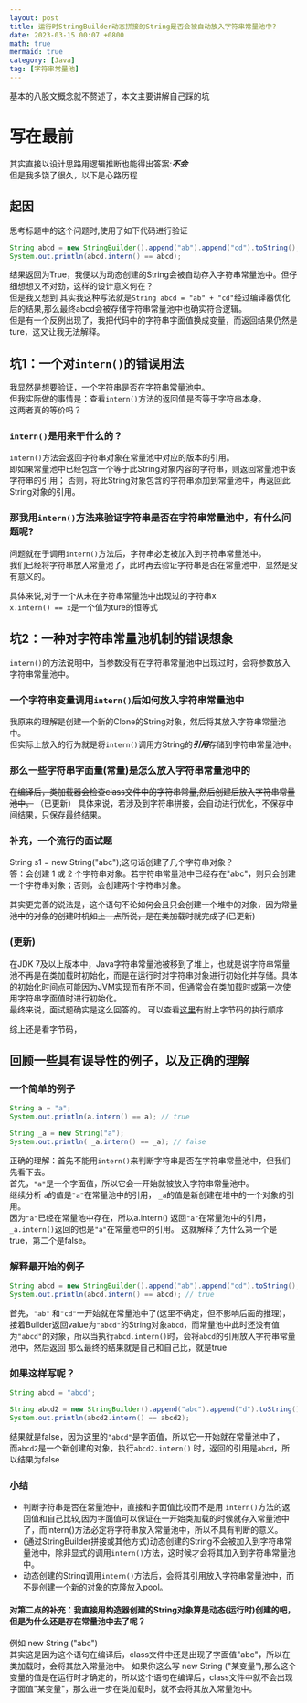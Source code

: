 ```yaml
---
layout: post
title: 运行时StringBuilder动态拼接的String是否会被自动放入字符串常量池中?
date: 2023-03-15 00:07 +0800
math: true
mermaid: true
category: [Java]
tag: [字符串常量池]
---
```

基本的八股文概念就不赘述了，本文主要讲解自己踩的坑
# 写在最前
其实直接以设计思路用逻辑推断也能得出答案:***不会***  
但是我多饶了很久，以下是心路历程

## 起因

思考标题中的这个问题时,使用了如下代码进行验证

```java
String abcd = new StringBuilder().append("ab").append("cd").toString();
System.out.println(abcd.intern() == abcd);
```

结果返回为True，我便以为动态创建的String会被自动存入字符串常量池中。但仔细想想又不对劲，这样的设计意义何在？  
但是我又想到  其实我这种写法就是`String abcd = "ab" + "cd"`经过编译器优化后的结果,那么最终abcd会被存储字符串常量池中也确实符合逻辑。  
但是有一个反例出现了，我把代码中的字符串字面值换成变量，而返回结果仍然是ture，这又让我无法解释。

## 坑1：一个对`intern()`的错误用法

我显然是想要验证，一个字符串是否在字符串常量池中。  
但我实际做的事情是：查看`intern()`方法的返回值是否等于字符串本身。  
这两者真的等价吗？

### `intern()`是用来干什么的？  
`intern()`方法会返回字符串对象在常量池中对应的版本的引用。  
即如果常量池中已经包含一个等于此String对象内容的字符串，则返回常量池中该字符串的引用；
否则，将此String对象包含的字符串添加到常量池中，再返回此String对象的引用。

### 那我用`intern()`方法来验证字符串是否在字符串常量池中，有什么问题呢?  
问题就在于调用`intern()`方法后，字符串必定被加入到字符串常量池中。  
我们已经将字符串放入常量池了，此时再去验证字符串是否在常量池中，显然是没有意义的。

具体来说,对于一个从未在字符串常量池中出现过的字符串x  
`x.intern() == x`是一个值为ture的恒等式

## 坑2：一种对字符串常量池机制的错误想象

`intern()`的方法说明中，当参数没有在字符串常量池中出现过时，会将参数放入字符串常量池中。

### 一个字符串变量调用`intern()`后如何放入字符串常量池中
我原来的理解是创建一个新的Clone的String对象，然后将其放入字符串常量池中。  
但实际上放入的行为就是将`intern()`调用方String的***引用***存储到字符串常量池中。

### 那么一些字符串字面量(常量)是怎么放入字符串常量池中的
~~在编译后，类加载器会检查class文件中的字符串常量,然后创建后放入字符串常量池中。~~ （已更新） 
具体来说，若涉及到字符串拼接，会自动进行优化，不保存中间结果，只保存最终结果。  

### 补充，一个流行的面试题
String s1 = new String("abc");这句话创建了几个字符串对象？   
答：会创建 1 或 2 个字符串对象。若字符串常量池中已经存在"abc"，则只会创建一个字符串对象；否则，会创建两个字符串对象。  

~~其实更完善的说法是，这个语句不论如何会且只会创建一个堆中的对象，因为常量池中的对象的创建时机如上一点所说，是在类加载时就完成了~~(已更新)

### (更新) 
在JDK 7及以上版本中，Java字符串常量池被移到了堆上，也就是说字符串常量池不再是在类加载时初始化，而是在运行时对字符串对象进行初始化并存储。具体的初始化时间点可能因为JVM实现而有所不同，但通常会在类加载时或第一次使用字符串字面值时进行初始化。  
最终来说，面试题确实是这么回答的。 可以查看[这里](https://javaguide.cn/java/basis/java-basic-questions-02.html#string)有附上字节码的执行顺序

综上还是看字节码，

## 回顾一些具有误导性的例子，以及正确的理解

### 一个简单的例子
```java
String a = "a";
System.out.println(a.intern() == a); // true

String _a = new String("a");
System.out.println( _a.intern() == _a); // false
```
正确的理解：首先不能用`intern()`来判断字符串是否在字符串常量池中，但我们先看下去。  
首先，`"a"`是一个字面值，所以它会一开始就被放入字符串常量池中。  
继续分析 `a`的值是`"a"`在常量池中的引用， `_a`的值是新创建在堆中的一个对象的引用。  
因为`"a"`已经在常量池中存在，所以a.intern() 返回`"a"`在常量池中的引用，`_a.intern()`返回的也是`"a"`在常量池中的引用。
这就解释了为什么第一个是true，第二个是false。

### 解释最开始的例子
```java
String abcd = new StringBuilder().append("ab").append("cd").toString();
System.out.println(abcd.intern() == abcd); // true
```
首先，`"ab"` 和`"cd"`一开始就在常量池中了(这里不确定，但不影响后面的推理)，  
接着Builder返回value为`"abcd"`的String对象`abcd`，而常量池中此时还没有值为`"abcd"`的对象，所以当执行`abcd.intern()`时，会将`abcd`的引用放入字符串常量池中，然后返回
那么最终的结果就是自己和自己比，就是true

### 如果这样写呢？
```java
String abcd = "abcd";

String abcd2 = new StringBuilder().append("abc").append("d").toString();
System.out.println(abcd2.intern() == abcd2);

```
结果就是false，因为这里的`"abcd"`是字面值，所以它一开始就在常量池中了，  
而`abcd2`是一个新创建的对象，执行`abcd2.intern()` 时，返回的引用是`abcd`，所以结果为false

### 小结
+ 判断字符串是否在常量池中，直接和字面值比较而不是用 `intern()`方法的返回值和自己比较,因为字面值可以保证在一开始类加载的时候就存入常量池中了，而intern()方法必定将字符串放入常量池中，所以不具有判断的意义。  
+ (通过StringBuilder拼接或其他方式)动态创建的String不会被加入到字符串常量池中，除非显式的调用`intern()`方法，这时候才会将其加入到字符串常量池中。
+ 动态创建的String调用`intern()`方法后，会将其引用放入字符串常量池中，而不是创建一个新的对象的克隆放入pool。
#### 对第二点的补充：我直接用构造器创建的String对象算是动态(运行时)创建的吧，但是为什么还是存在常量池中去了呢？
例如 new String ("abc")  
其实这是因为这个语句在编译后，class文件中还是出现了字面值"abc"，所以在类加载时，会将其放入常量池中。
如果你这么写 new String ("某变量"),那么这个变量的值是在运行时才确定的，所以这个语句在编译后，class文件中就不会出现字面值"某变量"，那么进一步在类加载时，就不会将其放入常量池中。
